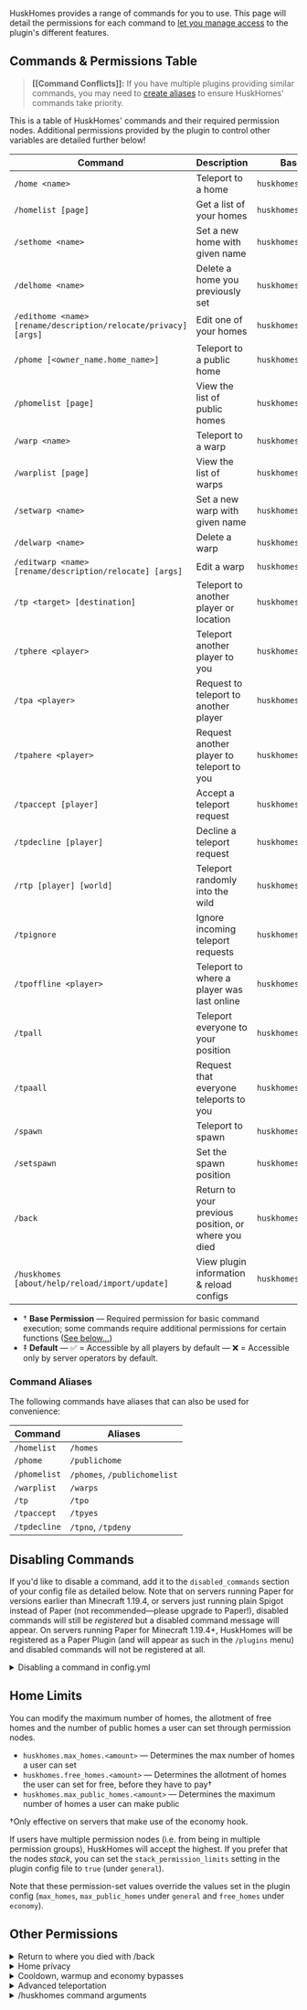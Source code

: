 HuskHomes provides a range of commands for you to use. This page will detail the permissions for each command to [let you manage access](managing-access) to the plugin's different features.

## Commands & Permissions Table
> **[[Command Conflicts]]:** If you have multiple plugins providing similar commands, you may need to [create aliases](command-conflicts) to ensure HuskHomes' commands take priority.

This is a table of HuskHomes' commands and their required permission nodes. Additional permissions provided by the plugin to control other variables are detailed further below!

| Command                                                         | Description                                         | Base Permission&dagger;       | Default&ddagger; |
|-----------------------------------------------------------------|-----------------------------------------------------|-------------------------------|:----------------:|
| `/home <name>`                                                  | Teleport to a home                                  | `huskhomes.command.home`      |        ✅         |
| `/homelist [page]`                                              | Get a list of your homes                            | `huskhomes.command.homelist`  |        ✅         |
| `/sethome <name>`                                               | Set a new home with given name                      | `huskhomes.command.sethome`   |        ✅         |
| `/delhome <name>`                                               | Delete a home you previously set                    | `huskhomes.command.delhome`   |        ✅         |
| `/edithome <name> [rename/description/relocate/privacy] [args]` | Edit one of your homes                              | `huskhomes.command.edithome`  |        ✅         |
| `/phome [<owner_name.home_name>]`                               | Teleport to a public home                           | `huskhomes.command.phome`     |        ✅         |
| `/phomelist [page]`                                             | View the list of public homes                       | `huskhomes.command.phomelist` |        ✅         |
| `/warp <name>`                                                  | Teleport to a warp                                  | `huskhomes.command.warp`      |        ✅         |
| `/warplist [page]`                                              | View the list of warps                              | `huskhomes.command.warplist`  |        ✅         |
| `/setwarp <name>`                                               | Set a new warp with given name                      | `huskhomes.command.setwarp`   |        ❌         |
| `/delwarp <name>`                                               | Delete a warp                                       | `huskhomes.command.delwarp`   |        ❌         |
| `/editwarp <name> [rename/description/relocate] [args]`         | Edit a warp                                         | `huskhomes.command.editwarp`  |        ❌         |
| `/tp <target> [destination]`                                    | Teleport to another player or location              | `huskhomes.command.tp`        |        ❌         |
| `/tphere <player>`                                              | Teleport another player to you                      | `huskhomes.command.tphere`    |        ❌         |
| `/tpa <player>`                                                 | Request to teleport to another player               | `huskhomes.command.tpa`       |        ✅         |
| `/tpahere <player>`                                             | Request another player to teleport to you           | `huskhomes.command.tpahere`   |        ✅         |
| `/tpaccept [player]`                                            | Accept a teleport request                           | `huskhomes.command.tpaccept`  |        ✅         |
| `/tpdecline [player]`                                           | Decline a teleport request                          | `huskhomes.command.tpdecline` |        ✅         |
| `/rtp [player] [world]`                                         | Teleport randomly into the wild                     | `huskhomes.command.rtp`       |        ✅         |
| `/tpignore`                                                     | Ignore incoming teleport requests                   | `huskhomes.command.tpignore`  |        ✅         |
| `/tpoffline <player>`                                           | Teleport to where a player was last online          | `huskhomes.command.tpoffline` |        ❌         |
| `/tpall`                                                        | Teleport everyone to your position                  | `huskhomes.command.tpall`     |        ❌         |
| `/tpaall`                                                       | Request that everyone teleports to you              | `huskhomes.command.tpaall`    |        ❌         |
| `/spawn`                                                        | Teleport to spawn                                   | `huskhomes.command.spawn`     |        ✅         |
| `/setspawn`                                                     | Set the spawn position                              | `huskhomes.command.setspawn`  |        ❌         |
| `/back`                                                         | Return to your previous position, or where you died | `huskhomes.command.back`      |        ✅         |
| `/huskhomes [about/help/reload/import/update]`                  | View plugin information & reload configs            | `huskhomes.command.huskhomes` |        ✅         |

* &dagger; **Base Permission** &mdash; Required permission for basic command execution; some commands require additional permissions for certain functions ([See below&hellip;](#other-permissions))
* &ddagger; **Default** &mdash; ✅ = Accessible by all players by default &mdash; ❌ = Accessible only by server operators by default.

### Command Aliases
The following commands have aliases that can also be used for convenience:

| Command      | Aliases                      |
|--------------|------------------------------|
| `/homelist`  | `/homes`                     |
| `/phome`     | `/publichome`                |
| `/phomelist` | `/phomes`, `/publichomelist` |
| `/warplist`  | `/warps`                     |
| `/tp`        | `/tpo`                       |
| `/tpaccept`  | `/tpyes`                     |
| `/tpdecline` | `/tpno`, `/tpdeny`           |

## Disabling Commands

If you'd like to disable a command, add it to the `disabled_commands` section of your config file as detailed below. Note that on servers running Paper for versions earlier than Minecraft 1.19.4, or servers just running plain Spigot instead of Paper (not recommended&mdash;please upgrade to Paper!), disabled commands will still be _registered_ but a disabled command message will appear. On servers running Paper for Minecraft 1.19.4+, HuskHomes will be registered as a Paper Plugin (and will appear as such in the `/plugins` menu) and disabled commands will not be registered at all.

<details>
<summary>Disabling a command in config.yml</summary>

```yaml
# Disabled commands (e.g. ['/home', '/warp'] to disable /home and /warp)
disabled_commands: [ '/rtp' ]
```

</details>

## Home Limits
You can modify the maximum number of homes, the allotment of free homes and the number of public homes a user can set through permission nodes.

* `huskhomes.max_homes.<amount>` — Determines the max number of homes a user can set
* `huskhomes.free_homes.<amount>` — Determines the allotment of homes the user can set for free, before they have to pay&dagger;
* `huskhomes.max_public_homes.<amount>` — Determines the maximum number of homes a user can make public

&dagger;Only effective on servers that make use of the economy hook.

If users have multiple permission nodes (i.e. from being in multiple permission groups), HuskHomes will accept the highest. If you prefer that the nodes _stack_, you can set the `stack_permission_limits` setting in the plugin config file to `true` (under `general`).

Note that these permission-set values override the values set in the plugin config (`max_homes`, `max_public_homes` under `general` and `free_homes` under `economy`).

## Other Permissions

<details>
<summary>Return to where you died with /back</summary>

This permission controls whether users can return to where they died. Note that return by death must be enabled in the
config for this to work.

| Permission                     | Command | Description                           |
|--------------------------------|---------|---------------------------------------|
| `huskhomes.command.back.death` | `/back` | Use /back to return to where you died |
</details>

<details>
<summary>Home privacy</summary>

These permissions allow you to make a home public/private (toggling its privacy). There are also permissions that let you use, edit and delete homes that have not been set publicly.

| Permission                           | Command                                                                             | Description                                  |
|--------------------------------------|-------------------------------------------------------------------------------------|----------------------------------------------|
| `huskhomes.command.edithome.privacy` | `/edithome <name> privacy [public/private]`                                         | Modify the privacy of a home                 |
| `huskhomes.command.home.other`       | `/homelist <player> [page]`                                                         | View a list of a user's homes                |
| `huskhomes.command.home.other`       | `/home [<owner_name>.<home_name>]`                                                  | Teleport to a user's home, public or private |
| `huskhomes.command.edithome.other`   | `/edithome [<owner_name>.<home_name>] [rename/description/relocate/privacy] [args]` | Edit a user's home                           |
| `huskhomes.command.delhome.other`    | `/delhome [<owner_name>.<home_name>]`                                               | Delete a user's home                         |
</details>


<details>
<summary>Cooldown, warmup and economy bypasses</summary>

These permissions let you bypass teleportation warmup checks, rtp cooldown checks and economy checks

| Permission                         | Description                                |
|------------------------------------|--------------------------------------------|
| `huskhomes.bypass_teleport_warmup` | Bypass timed teleportation warmups&dagger; |
| `huskhomes.bypass_economy_checks`  | Bypass economy checks                      |
| `huskhomes.rtp.bypass_cooldown`    | Bypass the cooldown on /rtp&ddagger;       |

&dagger;This is not effective when the teleport warmup time is set `<= 0` in the config file.

&ddagger;This is not effective when the /rtp cooldown time is set `<= 0` in the config file.
</details>

<details>
<summary>Advanced teleportation</summary>

These permissions allow you to use /tp and /rtp to teleport other players remotely and to coordinates.

| Permission                         | Command                                     | Description                            |
|------------------------------------|---------------------------------------------|----------------------------------------|
| `huskhomes.command.tp.other`       | `/tp [player] [target] `                    | Teleport another player                |
| `huskhomes.command.tp.coordinates` | `/tp [player] <x> <y> <z> [world] [server]` | Teleport to a set of coordinates.      |
| `huskhomes.command.rtp.other`      | `/rtp [player] [world]`                     | Randomly teleport another player.      |
| `huskhomes.command.rtp.world`      | `/rtp [player] [world]`                     | Randomly teleport in a specific world. |
| `huskhomes.command.spawn.other`    | `/spawn [player]`                           | Teleport another player to spawn.      |
| `huskhomes.command.warp.other`     | `/warp [name] [player]`                     | Teleport another player to a warp.     |
</details>

<details>
<summary>/huskhomes command arguments</summary>

These permissions control what arguments of the /huskhomes command a user may use.

| Permission                           | Command                          | Description                                |
|--------------------------------------|----------------------------------|--------------------------------------------|
| `huskhomes.command.huskhomes.help`   | `/huskhomes help [page]`         | View a list of HuskHomes commands          |
| `huskhomes.command.huskhomes.about`  | `/huskhomes [about]`             | View the plugin about menu                 |
| `huskhomes.command.huskhomes.reload` | `/huskhomes reload`              | Reload the plugin config and message files |
| `huskhomes.command.huskhomes.import` | `/huskhomes import [list/start]` | Import data from other plugins/mods        |
| `huskhomes.command.huskhomes.update` | `/huskhomes update`              | Check for updates                          |
</details>